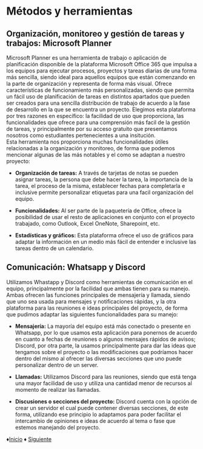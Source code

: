 # Métodos y herramientas
## Organización, monitoreo y gestión de tareas y trabajos: Microsoft Planner
Microsoft Planner es una herramienta de trabajo o aplicación de planificación disponible de la plataforma Microsoft Office 365 que impulsa a los equipos para ejecutar procesos, proyectos y tareas diarias de una forma más sencilla, siendo ideal para aquellos equipos que están comenzando en la parte de organización y representa de forma más visual. Ofrece características de funcionamiento más personalizadas, siendo que permita un fácil uso de planificación de tareas en distintos apartados que pueden ser creados para una sencilla distribución de trabajo de acuerdo a la fase de desarrollo en la que se encuentra un proyecto.
Elegimos esta plataforma por tres razones en específico: la facilidad de uso que proporciona, las funcionalidades que ofrece para una comprensión más facil de la gestión de tareas, y principalmente por su acceso gratuito que presentamos nosotros como estudiantes pertenecientes a una insitución.  
Esta herramienta nos proporciona muchas funcionalidades útiles relacionadas a la organización y monitoreo, de forma que podemos mencionar algunas de las más notables y el como se adaptan a nuestro proyecto:
* **Organización de tareas:** A través de tarjetas de notas se pueden asignar tareas, la persona que debe hacer la tarea, la importancia de la tarea, el proceso de la misma, establecer fechas para completarla e inclusive permite personalizar etiquetas para una facil organización del equipo.

* **Funcionalidades:** Al ser parte de la paquetería de Office, ofrece la posibilidad de usar el resto de aplicaciones en conjunto con el proyecto trabajado, como Outlook, Excel OneNote, Sharepoint, etc.

* **Estadísticas y gráficos:** Esta plataforma ofrece el uso de gráficos para adaptar la información en un medio más fácil de entender e inclusive las tareas dentro de un calendario.

## Comunicación: Whatsapp y Discord
Utilizamos Whastapp y Discord como herramientas de comunicación en el equipo, principalmente por la facilidad que ambas tienen para su manejo. Ambas ofrecen las funciones principales de mensajería y llamada, siendo que uno sea usada para mensajes y notificaciones rápidas, y la otra plataforma para las reuniones e ideas principales del proyecto, de forma que pudimos adaptar las siguientes funcionalidades para su manejo:
* **Mensajería:** La mayoría del equipo está más conectado o presente en Whatsapp, por lo que usamos esta aplicación para ponernos de acuerdo en cuanto a fechas de reuniones o algunos mensajes rápidos de avisos; Discord, por otra parte, la usamos principalmente para dar las ideas que tengamos sobre el proyecto o las modificaciones que podríamos hacer dentro del mismo al ofrecer las diversas secciones que uno puede personalizar dentro de un server.

* **Llamadas:** Utilizamos Discord para las reuniones, siendo que está tenga una mayor facilidad de uso y utiliza una cantidad menor de recursos al momento de realizar las llamadas.

* **Discusiones o secciones del proyecto:** Discord cuenta con la opción de crear un servidor el cual puede contener diversas secciones, de este forma, utilizando ese principio lo adaptamos para poder facilitar el intercambio de opiniones e ideas de acuerdo al tema o fase que estemos manejando del proyecto.

 ♦[Inicio](https://github.com/Edwin-Lines/Proyecto-And-Then...- "Inicio") ♦ [Siguiente](https://github.com/Edwin-Lines/Proyecto-And-Then...-/blob/main/Documentaci%C3%B3n/5.%20Roles%20y%20procesos%20en%20el%20equipo.md "Roles")

